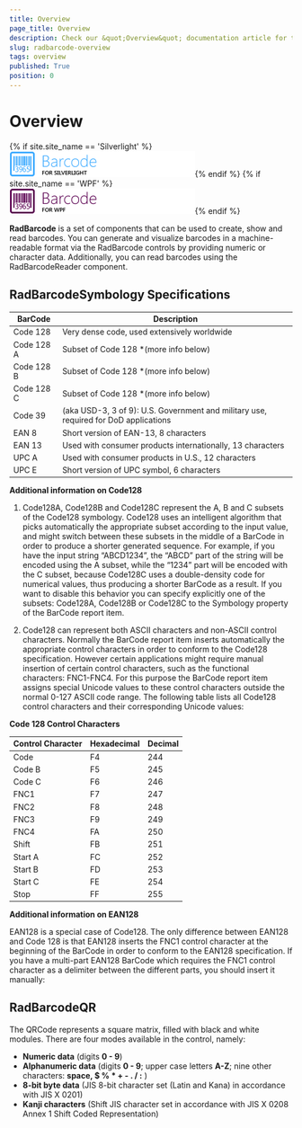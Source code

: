```yaml
---
title: Overview
page_title: Overview
description: Check our &quot;Overview&quot; documentation article for the RadBarcode WPF control.
slug: radbarcode-overview
tags: overview
published: True
position: 0
---
```


# Overview

{% if site.site_name == 'Silverlight' %}![](images/radbarcode-overview-sl-0.png){% endif %}
{% if site.site_name == 'WPF' %}![](images/radbarcode-overview-wpf-0.png){% endif %}

__RadBarcode__ is a set of components that can be used to create, show and read barcodes. You can generate and visualize barcodes in a machine-readable format via the RadBarcode controls by providing numeric or character data. Additionally, you can read barcodes using the RadBarcodeReader component.

## RadBarcodeSymbology Specifications
|BarCode	|Description|
|-----------|-----------|
|Code 128	|Very dense code, used extensively worldwide|
|Code 128 A	|Subset of Code 128  *(more info below)|
|Code 128 B	|Subset of Code 128  *(more info below)|
|Code 128 C	|Subset of Code 128  *(more info below)|
|Code 39	|(aka USD-3, 3 of 9): U.S. Government and military use, required for DoD applications|
|EAN 8	    |Short version of EAN-13, 8 characters|
|EAN 13	    |Used with consumer products internationally, 13 characters|
|UPC A	    |Used with consumer products in U.S., 12 characters|
|UPC E	    |Short version of UPC symbol, 6 characters|

__Additional information on Code128__

1. Code128A, Code128B and Code128C represent the A, B and C subsets of the Code128 symbology. Code128 uses an intelligent algorithm that picks automatically the appropriate subset according to the input value, and might switch between these subsets in the middle of a BarCode in order to produce a shorter generated sequence. For example, if you have the input string “ABCD1234”, the “ABCD” part of the string will be encoded using the A subset, while the “1234” part will be encoded with the C subset, because Code128C uses a double-density code for numerical values, thus producing a shorter BarCode as a result. If you want to disable this behavior you can specify explicitly one of the subsets: Code128A, Code128B or Code128C to the Symbology property of the BarCode report item.

2. Code128 can represent both ASCII characters and non-ASCII control characters. Normally the BarCode report item inserts automatically the appropriate control characters in order to conform to the Code128 specification. However certain applications might require manual insertion of certain control characters, such as the functional characters: FNC1-FNC4. For this purpose the BarCode report item assigns special Unicode values to these control characters outside the normal 0-127 ASCII code range. The following table lists all Code128 control characters and their corresponding Unicode values:

__Code 128 Control Characters__

|Control Character|Hexadecimal|Decimal|
|-----------------|-----------|-------|
|Code|F4|244|
|Code B|F5|245|
|Code C|F6|246|
|FNC1|F7|247|
|FNC2|F8|248|
|FNC3|F9|249|
|FNC4|FA|250|
|Shift|FB|251|
|Start A|FC|252|
|Start B|FD|253|
|Start C|FE|254|
|Stop|FF|255|

__Additional information on EAN128__

EAN128 is a special case of Code128. The only difference between EAN128 and Code 128 is that EAN128 inserts the FNC1 control character at the beginning of the BarCode in order to conform to the EAN128 specification. If you have a multi-part EAN128 BarCode which requires the FNC1 control character as a delimiter between the different parts, you should insert it manually:

## RadBarcodeQR

The QRCode represents a square matrix, filled with black and white modules. There are four modes available in the control, namely:

* __Numeric data__ (digits __0 - 9__)
* __Alphanumeric data__ (digits __0 - 9__; upper case letters __A-Z__; nine other characters: __space, $ % * + - . / :__ )
* __8-bit byte data__ (JIS 8-bit character set (Latin and Kana) in accordance with JIS X 0201)
* __Kanji characters__ (Shift JIS character set in accordance with JIS X 0208 Annex 1 Shift Coded Representation)